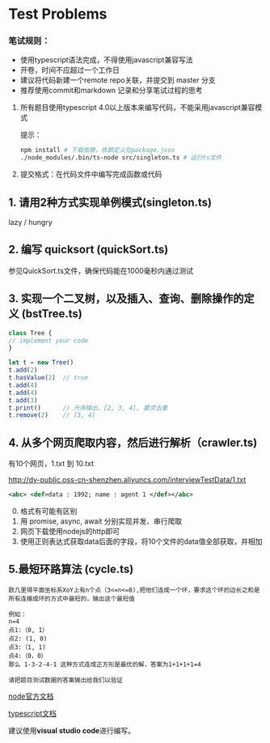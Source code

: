 # Test Problems

### 笔试规则：
- 使用typescript语法完成，不得使用javascript兼容写法
- 开卷，时间不应超过一个工作日
- 建议将代码新建一个remote repo关联，并提交到 master 分支
- 推荐使用commit和markdown 记录和分享笔试过程的思考

1. 所有题目使用typescript 4.0以上版本来编写代码，不能采用javascript兼容模式

    提示：

    ```sh
    npm install # 下载依赖，依赖定义在package.json
    ./node_modules/.bin/ts-node src/singleton.ts # 运行ts文件
    ```

2. 提交格式：在代码文件中编写完成函数或代码

## 1. 请用2种方式实现单例模式(singleton.ts)
lazy / hungry
## 2. 编写 quicksort (quickSort.ts)
参见QuickSort.ts文件，确保代码能在1000毫秒内通过测试

## 3. 实现一个二叉树，以及插入、查询、删除操作的定义 (bstTree.ts)
```javascript
class Tree {
// implement your code
}

let t = new Tree()
t.add(2)
t.hasValue(2)  // true
t.add(4)
t.add(4)
t.add(3)
t.print()      // 升序输出，[2, 3, 4], 要求去重
t.remove(2)    // [3, 4]
```

## 4. 从多个网页爬取内容，然后进行解析（crawler.ts)

有10个网页，1.txt 到 10.txt

http://dy-public.oss-cn-shenzhen.aliyuncs.com/interviewTestData/1.txt

```xml
<abc> <def>data : 1992; name : agent 1 </def></abc>
```

0. 格式有可能有区别
1. 用 promise, async, await 分别实现并发、串行爬取
2. 网页下载使用nodejs的http即可
3. 使用正则表达式获取data后面的字段，将10个文件的data值全部获取，并相加

## 5.最短环路算法 (cycle.ts)
```
欧几里得平面坐标系XoY上有n个点（3<=n<=8),把他们连成一个环，要求这个环的边长之和是所有连接成环的方式中最短的，输出这个最短值

例如：
n=4
点1:（0, 1）
点2: (1, 0)
点3:（1, 1)
点4:（0，0）
那么 1-3-2-4-1 这种方式连成正方形是最优的解，答案为1+1+1+1=4

请把题目测试数据的答案输出给我们以验证

```

[node官方文档](https://nodejs.org/en/)

[typescript文档](https://www.tslang.cn/)

建议使用**visual studio code**进行编写。
